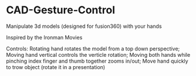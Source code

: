 # CAD-Gesture-Control

Manipulate 3d models (designed for fusion360) with your hands

Inspired by the Ironman Movies 

Controls: 
    Rotating hand rotates the model from a top down perspective;
    Moving hand vertical controls the verticle rotation;
    Moving both hands while pinching index finger and thumb together zooms in/out;
    Move hand quickly to trow object (rotate it in a presentation)
